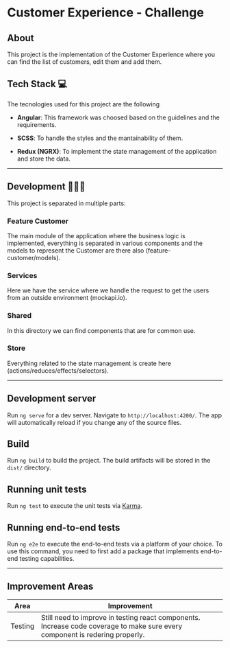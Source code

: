 # Customer Experience - Challenge

## About

This project is the implementation of the Customer Experience where you can find the list of customers, edit them and add them.

## Tech Stack 💻

The tecnologies used for this project are the following

- **Angular**: This framework was choosed based on the guidelines and the requirements.

- **SCSS**: To handle the styles and the mantainability of them.

- **Redux (NGRX)**: To implement the state management of the application and store the data.

---

## Development 👨🏽‍💻

This project is separated in multiple parts:

### Feature Customer

The main module of the application where the business logic is implemented, everything is separated in various components and the models to represent the Customer are there also (feature-customer/models).

### Services

Here we have the service where we handle the request to get the users from an outside environment (mockapi.io).

### Shared

In this directory we can find components that are for common use.

### Store

Everything related to the state management is create here (actions/reduces/effects/selectors).

---

## Development server

Run `ng serve` for a dev server. Navigate to `http://localhost:4200/`. The app will automatically reload if you change any of the source files.

## Build

Run `ng build` to build the project. The build artifacts will be stored in the `dist/` directory.

## Running unit tests

Run `ng test` to execute the unit tests via [Karma](https://karma-runner.github.io).

## Running end-to-end tests

Run `ng e2e` to execute the end-to-end tests via a platform of your choice. To use this command, you need to first add a package that implements end-to-end testing capabilities.

---

## Improvement Areas

| Area    | Improvement                                 |
|---------| ------------------------------------------- |
| Testing | Still need to improve in testing react components. Increase code coverage to make sure every component is redering properly.